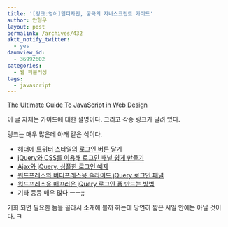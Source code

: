 ```yaml
---
title: '[링크:영어]웹디자인, 궁극의 자바스크립트 가이드'
author: 안형우
layout: post
permalink: /archives/432
aktt_notify_twitter:
  - yes
daumview_id:
  - 36992602
categories:
  - 웹 퍼블리싱
tags:
  - javascript
---
```

[The Ultimate Guide To JavaScript in Web Design][1]

이 글 자체는 가이드에 대한 설명이다. 그리고 각종 링크가 달려 있다.

링크는 매우 많은데 아래 같은 식이다.

*   <a href="http://aext.net/2009/08/perfect-sign-in-dropdown-box-likes-twitter-with-jquery/" target="_blank">헤더에 트위터 스타일의 로그인 버튼 달기</a>
*   <a href="http://www.cssjockey.com/coding/jquery-css-login-panel" target="_blank">jQuery와 CSS를 이용해 로그인 패널 쉽게 만들기</a>
*   <a href="http://heybigname.com/2009/04/15/ajax-with-jquery-a-simple-login-example" target="_blank">Ajax와 jQuery, 심플한 로그인 예제</a>
*   <a href="http://wpmu.org/how-to-create-a-sliding-jquery-login-panel-for-wordpress-wpmu-and-buddypress/" target="_blank">워드프레스와 버디프레스용 슬라이드 jQuery 로그인 패널</a>
*   <a href="http://fearlessflyer.com/2009/06/how-to-create-a-slick-jquery-login-form-for-wordpress/" target="_blank">워드프레스용 매끄러운 jQuery 로그인 폼 만드는 방법</a>
*   기타 등등 매우 많다 ㅡㅡ;;

기회 되면 필요한 놈들 골라서 소개해 볼까 하는데 당연히 짧은 시일 안에는 아닐 것이다. ㅋ

 [1]: http://dyndo.com/rough/?p=591